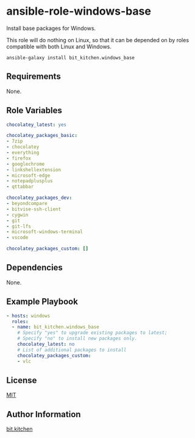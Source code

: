 ansible-role-windows-base
=========================

Install base packages for Windows.

This role will do nothing on Linux, so that it can be depended on by roles compatible with both Linux and Windows.

    ansible-galaxy install bit_kitchen.windows_base

Requirements
------------

None.

Role Variables
--------------

```yml
chocolatey_latest: yes

chocolatey_packages_basic:
- 7zip
- chocolatey
- everything
- firefox
- googlechrome
- linkshellextension
- microsoft-edge
- notepadplusplus
- qttabbar

chocolatey_packages_dev:
- beyondcompare
- bitvise-ssh-client
- cygwin
- git
- git-lfs
- microsoft-windows-terminal
- vscode

chocolatey_packages_custom: []
```


Dependencies
------------

None.

Example Playbook
----------------

```yml
- hosts: windows
  roles:
  - name: bit_kitchen.windows_base
    # Specify "yes" to upgrade existing packages to latest;
    # Specify "no" to install new packages only.
    chocolatey_latest: no
    # List of additional packages to install
    chocolatey_packages_custom:
    - vlc
```

License
-------

[MIT](LICENSE)

Author Information
------------------

[bit.kitchen](https://github.com/bit-kitchen)
